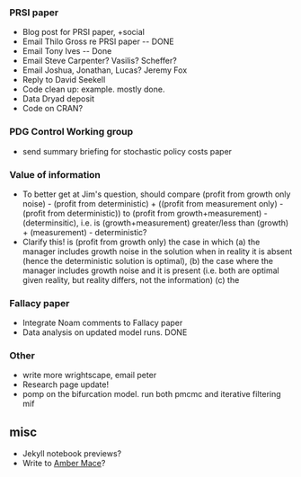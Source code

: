 

### PRSI paper

* Blog post for PRSI paper, +social
* Email Thilo Gross re PRSI paper -- DONE
* Email Tony Ives -- Done
* Email Steve Carpenter? Vasilis? Scheffer?
* Email Joshua, Jonathan, Lucas? Jeremy Fox
* Reply to David Seekell
* Code clean up: example. mostly done.
* Data Dryad deposit
* Code on CRAN? 


### PDG Control Working group

* send summary briefing for stochastic policy costs paper

### Value of information

- To better get at Jim's question, should compare (profit from growth only noise) - (profit from deterministic) + ((profit from measurement only) - (profit from deterministic)) to (profit from growth+measurement) - (determinsitic), i.e. is (growth+measurement) greater/less than (growth) + (measurement) - deterministic?   
- Clarify this!  is (profit from growth only) the case in which (a) the manager includes growth noise in the solution when in reality it is absent (hence the deterministic solution is optimal), (b) the case where the manager includes growth noise and it is present (i.e. both are optimal given reality, but reality differs, not the information) (c) the 


### Fallacy paper

* Integrate Noam comments to Fallacy paper
* Data analysis on updated model runs. DONE 


### Other 

* write more wrightscape, email peter
* Research page update! 
* pomp on the bifurcation model.  run both pmcmc and iterative filtering mif



## misc 
* Jekyll notebook previews?
* Write to [Amber Mace](http://www.linkedin.com/pub/amber-mace/7/a94/b43)?



